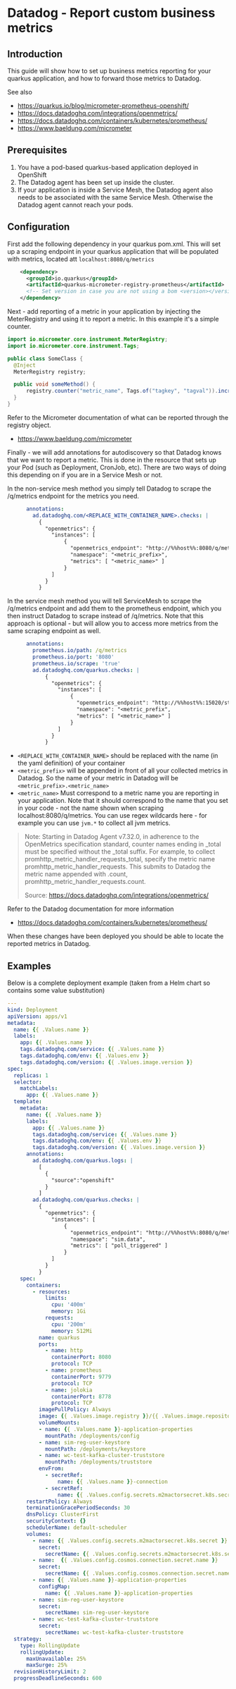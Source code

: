 # Datadog - Report custom business metrics
## Introduction
This guide will show how to set up business metrics reporting for your quarkus application, and how to forward those metrics to Datadog.

See also
* https://quarkus.io/blog/micrometer-prometheus-openshift/
* https://docs.datadoghq.com/integrations/openmetrics/
* https://docs.datadoghq.com/containers/kubernetes/prometheus/
* https://www.baeldung.com/micrometer

## Prerequisites
1. You have a pod-based quarkus-based application deployed in OpenShift
2. The Datadog agent has been set up inside the cluster.
3. If your application is inside a Service Mesh, the Datadog agent also needs to be associated with the same Service Mesh. Otherwise the Datadog agent cannot reach your pods.

## Configuration
First add the following dependency in your quarkus pom.xml. This will set up a scraping endpoint in your quarkus application that will be populated with metrics, located att `localhost:8080/q/metrics`
```xml
    <dependency>
      <groupId>io.quarkus</groupId>
      <artifactId>quarkus-micrometer-registry-prometheus</artifactId>
      <!-- Set version in case you are not using a bom <version></version> -->
    </dependency>
```
Next - add reporting of a metric in your application by injecting the MeterRegistry and using it to report a metric. In this example it's a simple counter.
```java
import io.micrometer.core.instrument.MeterRegistry;
import io.micrometer.core.instrument.Tags;

public class SomeClass {
  @Inject
  MeterRegistry registry;

  public void someMethod() {
      registry.counter("metric_name", Tags.of("tagkey", "tagval")).increment();
  }
}

```
Refer to the Micrometer documentation of what can be reported through the registry object.
* https://www.baeldung.com/micrometer

Finally - we will add annotations for autodiscovery so that Datadog knows that we want to report a metric. This is done in the resource that sets up your Pod (such as Deployment, CronJob, etc). There are two ways of doing this depending on if you are in a Service Mesh or not.

In the non-service mesh method you simply tell Datadog to scrape the /q/metrics endpoint for the metrics you need.
```yaml
      annotations:
        ad.datadoghq.com/<REPLACE_WITH_CONTAINER_NAME>.checks: |
          {
            "openmetrics": {
              "instances": [
                  {
                    "openmetrics_endpoint": "http://%%host%%:8080/q/metrics",
                    "namespace": "<metric_prefix>",
                    "metrics": [ "<metric_name>" ]
                  }
              ]
            }
          }

```
In the service mesh method you will tell ServiceMesh to scrape the /q/metrics endpoint and add them to the prometheus endpoint, which you then instruct Datadog to scrape instead of /q/metrics. Note that this approach is optional - but will allow you to access more metrics from the same scraping endpoint as well.
```yaml
      annotations:
        prometheus.io/path: /q/metrics
        prometheus.io/port: '8080'
        prometheus.io/scrape: 'true'        
        ad.datadoghq.com/quarkus.checks: |
            {
              "openmetrics": {
                "instances": [
                    {
                      "openmetrics_endpoint": "http://%%host%%:15020/stats/prometheus",
                      "namespace": "<metric_prefix",
                      "metrics": [ "<metric_name>" ]
                    }
                ]
              }
            }


```
* `<REPLACE_WITH_CONTAINER_NAME>` should be replaced with the name (in the yaml definition) of your container
* `<metric_prefix>` will be appended in front of all your collected metrics in Datadog. So the name of your metric in Datadog will be `<metric_prefix>.<metric_name>`
* `<metric_name>` Must correspond to a metric name you are reporting in your application. Note that it should correspond to the name that you set in your code - not the name shown when scraping localhost:8080/q/metrics. You can use regex wildcards here - for example you can use `jvm.*` to collect all jvm metrics.
> Note: Starting in Datadog Agent v7.32.0, in adherence to the OpenMetrics specification standard, counter names ending in _total must be specified without the _total suffix. For example, to collect promhttp_metric_handler_requests_total, specify the metric name promhttp_metric_handler_requests. This submits to Datadog the metric name appended with .count, promhttp_metric_handler_requests.count. 
>
> Source: https://docs.datadoghq.com/integrations/openmetrics/

Refer to the Datadog documentation for more information
* https://docs.datadoghq.com/containers/kubernetes/prometheus/

When these changes have been deployed you should be able to locate the reported metrics in Datadog.

## Examples

Below is a complete deployment example (taken from a Helm chart so contains some value substitution)
```yaml
---
kind: Deployment
apiVersion: apps/v1
metadata:
  name: {{ .Values.name }}
  labels:
    app: {{ .Values.name }}
    tags.datadoghq.com/service: {{ .Values.name }}
    tags.datadoghq.com/env: {{ .Values.env }}
    tags.datadoghq.com/version: {{ .Values.image.version }}
spec:
  replicas: 1
  selector:
    matchLabels:
      app: {{ .Values.name }}
  template:
    metadata:
      name: {{ .Values.name }}
      labels:
        app: {{ .Values.name }}
        tags.datadoghq.com/service: {{ .Values.name }}
        tags.datadoghq.com/env: {{ .Values.env }}
        tags.datadoghq.com/version: {{ .Values.image.version }}
      annotations:
        ad.datadoghq.com/quarkus.logs: |
          [
            {
              "source":"openshift"
            }
          ]
        ad.datadoghq.com/quarkus.checks: |
          {
            "openmetrics": {
              "instances": [
                  {
                    "openmetrics_endpoint": "http://%%host%%:8080/q/metrics",
                    "namespace": "sim.data",
                    "metrics": [ "poll_triggered" ]
                  }
              ]
            }
          }
    spec:
      containers:
        - resources:
            limits:
              cpu: '400m'
              memory: 1Gi
            requests:
              cpu: '200m'
              memory: 512Mi
          name: quarkus
          ports:
            - name: http
              containerPort: 8080
              protocol: TCP
            - name: prometheus
              containerPort: 9779
              protocol: TCP
            - name: jolokia
              containerPort: 8778
              protocol: TCP
          imagePullPolicy: Always
          image: {{ .Values.image.registry }}/{{ .Values.image.repository }}/{{ .Values.image.name }}:{{ .Values.image.version }}
          volumeMounts:
          - name: {{ .Values.name }}-application-properties
            mountPath: /deployments/config
          - name: sim-reg-user-keystore
            mountPath: /deployments/keystore            
          - name: wc-test-kafka-cluster-truststore
            mountPath: /deployments/truststore 
          envFrom:
            - secretRef:
                name: {{ .Values.name }}-connection
            - secretRef:
                name: {{ .Values.config.secrets.m2mactorsecret.k8s.secret }}
      restartPolicy: Always
      terminationGracePeriodSeconds: 30
      dnsPolicy: ClusterFirst
      securityContext: {}
      schedulerName: default-scheduler
      volumes:
        - name: {{ .Values.config.secrets.m2mactorsecret.k8s.secret }}
          secret:
            secretName: {{ .Values.config.secrets.m2mactorsecret.k8s.secret }}
        - name:  {{ .Values.config.cosmos.connection.secret.name }}        
          secret:
            secretName: {{ .Values.config.cosmos.connection.secret.name }}
        - name: {{ .Values.name }}-application-properties
          configMap:
            name: {{ .Values.name }}-application-properties
        - name: sim-reg-user-keystore
          secret:
            secretName: sim-reg-user-keystore
        - name: wc-test-kafka-cluster-truststore
          secret:
            secretName: wc-test-kafka-cluster-truststore                                    
  strategy:
    type: RollingUpdate
    rollingUpdate:
      maxUnavailable: 25%
      maxSurge: 25%
  revisionHistoryLimit: 2
  progressDeadlineSeconds: 600

```